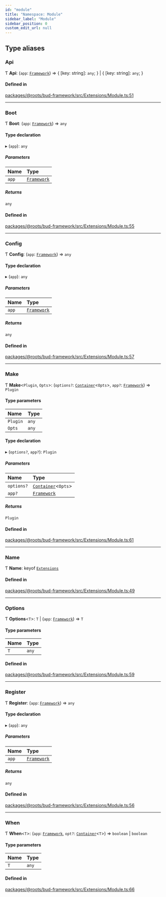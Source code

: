 ```yaml
---
id: "module"
title: "Namespace: Module"
sidebar_label: "Module"
sidebar_position: 0
custom_edit_url: null
---
```


## Type aliases

### Api

Ƭ **Api**: (`app`: [`Framework`](../classes/framework.md)) => { [key: string]: `any`;  } \| { [key: string]: `any`;  }

#### Defined in

[packages/@roots/bud-framework/src/Extensions/Module.ts:51](https://github.com/roots/bud/blob/af5606c4/packages/@roots/bud-framework/src/Extensions/Module.ts#L51)

___

### Boot

Ƭ **Boot**: (`app`: [`Framework`](../classes/framework.md)) => `any`

#### Type declaration

▸ (`app`): `any`

##### Parameters

| Name | Type |
| :------ | :------ |
| `app` | [`Framework`](../classes/framework.md) |

##### Returns

`any`

#### Defined in

[packages/@roots/bud-framework/src/Extensions/Module.ts:55](https://github.com/roots/bud/blob/af5606c4/packages/@roots/bud-framework/src/Extensions/Module.ts#L55)

___

### Config

Ƭ **Config**: (`app`: [`Framework`](../classes/framework.md)) => `any`

#### Type declaration

▸ (`app`): `any`

##### Parameters

| Name | Type |
| :------ | :------ |
| `app` | [`Framework`](../classes/framework.md) |

##### Returns

`any`

#### Defined in

[packages/@roots/bud-framework/src/Extensions/Module.ts:57](https://github.com/roots/bud/blob/af5606c4/packages/@roots/bud-framework/src/Extensions/Module.ts#L57)

___

### Make

Ƭ **Make**<`Plugin`, `Opts`\>: (`options?`: [`Container`](../classes/container.md)<`Opts`\>, `app?`: [`Framework`](../classes/framework.md)) => `Plugin`

#### Type parameters

| Name | Type |
| :------ | :------ |
| `Plugin` | `any` |
| `Opts` | `any` |

#### Type declaration

▸ (`options?`, `app?`): `Plugin`

##### Parameters

| Name | Type |
| :------ | :------ |
| `options?` | [`Container`](../classes/container.md)<`Opts`\> |
| `app?` | [`Framework`](../classes/framework.md) |

##### Returns

`Plugin`

#### Defined in

[packages/@roots/bud-framework/src/Extensions/Module.ts:61](https://github.com/roots/bud/blob/af5606c4/packages/@roots/bud-framework/src/Extensions/Module.ts#L61)

___

### Name

Ƭ **Name**: keyof [`Extensions`](../interfaces/framework.extensions.md)

#### Defined in

[packages/@roots/bud-framework/src/Extensions/Module.ts:49](https://github.com/roots/bud/blob/af5606c4/packages/@roots/bud-framework/src/Extensions/Module.ts#L49)

___

### Options

Ƭ **Options**<`T`\>: `T` \| (`app`: [`Framework`](../classes/framework.md)) => `T`

#### Type parameters

| Name | Type |
| :------ | :------ |
| `T` | `any` |

#### Defined in

[packages/@roots/bud-framework/src/Extensions/Module.ts:59](https://github.com/roots/bud/blob/af5606c4/packages/@roots/bud-framework/src/Extensions/Module.ts#L59)

___

### Register

Ƭ **Register**: (`app`: [`Framework`](../classes/framework.md)) => `any`

#### Type declaration

▸ (`app`): `any`

##### Parameters

| Name | Type |
| :------ | :------ |
| `app` | [`Framework`](../classes/framework.md) |

##### Returns

`any`

#### Defined in

[packages/@roots/bud-framework/src/Extensions/Module.ts:56](https://github.com/roots/bud/blob/af5606c4/packages/@roots/bud-framework/src/Extensions/Module.ts#L56)

___

### When

Ƭ **When**<`T`\>: (`app`: [`Framework`](../classes/framework.md), `opt?`: [`Container`](../classes/container.md)<`T`\>) => `boolean` \| `boolean`

#### Type parameters

| Name | Type |
| :------ | :------ |
| `T` | `any` |

#### Defined in

[packages/@roots/bud-framework/src/Extensions/Module.ts:66](https://github.com/roots/bud/blob/af5606c4/packages/@roots/bud-framework/src/Extensions/Module.ts#L66)
